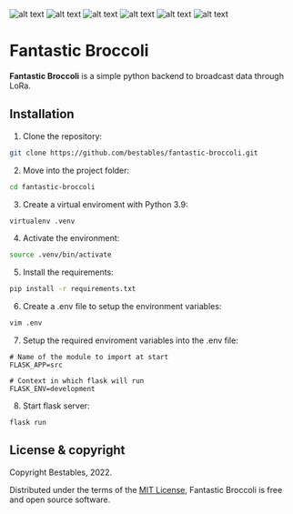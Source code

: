 ![alt text](https://img.shields.io/badge/python-3.9-blue)
![alt text](https://img.shields.io/github/issues/bestables/fantastic-broccoli)
![alt text](https://img.shields.io/github/forks/bestables/fantastic-broccoli)
![alt text](https://img.shields.io/github/stars/bestables/fantastic-broccoli)
![alt text](https://img.shields.io/github/license/bestables/fantastic-broccoli)
![alt text](https://img.shields.io/github/issues/bestables/fantastic-broccoli)

# Fantastic Broccoli

**Fantastic Broccoli** is a simple python backend to broadcast data through LoRa.

## Installation

1. Clone the repository:

```sh
git clone https://github.com/bestables/fantastic-broccoli.git
```

2. Move into the project folder:

```sh
cd fantastic-broccoli
```

3. Create a virtual enviroment with Python 3.9:

```sh
virtualenv .venv
```

4. Activate the environment:

```sh
source .venv/bin/activate
```

5. Install the requirements:

```sh
pip install -r requirements.txt
```

6. Create a .env file to setup the environment variables:

```sh
vim .env
```

7. Setup the required enviroment variables into the .env file:

```
# Name of the module to import at start
FLASK_APP=src

# Context in which flask will run
FLASK_ENV=development
```

8. Start flask server:

```
flask run
```

## License & copyright

Copyright Bestables, 2022.

Distributed under the terms of the [MIT License](LICENSE), Fantastic Broccoli is free and open source software.
